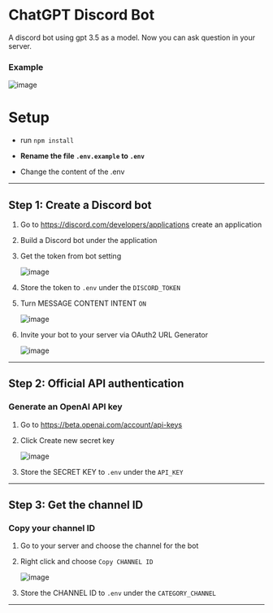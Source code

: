# ChatGPT Discord Bot 
A discord bot using gpt 3.5 as a model. Now you can ask question in your server.
### Example

![image](https://github.com/bimprakosoo/chatgpt-testbot/blob/main/public/chat.gif)

# Setup

* run ```npm install```


* **Rename the file `.env.example` to `.env`**


* Change the content of the .env

---
## Step 1: Create a Discord bot

1. Go to https://discord.com/developers/applications create an application
2. Build a Discord bot under the application
3. Get the token from bot setting

   ![image](https://github.com/bimprakosoo/chatgpt-testbot/blob/main/public/img.png)
4. Store the token to `.env` under the `DISCORD_TOKEN`

5. Turn MESSAGE CONTENT INTENT `ON`

   ![image](https://github.com/bimprakosoo/chatgpt-testbot/blob/main/public/img_2.png)

6. Invite your bot to your server via OAuth2 URL Generator

   ![image](https://github.com/bimprakosoo/chatgpt-testbot/blob/main/public/img_1.png)
---

## Step 2: Official API authentication

### Generate an OpenAI API key
1. Go to https://beta.openai.com/account/api-keys

2. Click Create new secret key

   ![image](https://github.com/bimprakosoo/chatgpt-testbot/blob/main/public/img_3.png)

3. Store the SECRET KEY to `.env` under the `API_KEY`

---

## Step 3: Get the channel ID

### Copy your channel ID
1. Go to your server and choose the channel for the bot

2. Right click and choose `Copy CHANNEL ID`

   ![image](https://github.com/bimprakosoo/chatgpt-testbot/blob/main/public/img_4.png)

3. Store the CHANNEL ID to `.env` under the `CATEGORY_CHANNEL`

---
